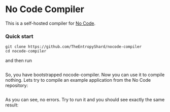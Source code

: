 # No Code Compiler

This is a self-hosted compiler for [No Code](https://github.com/kelseyhightower/nocode).

### Quick start
```shell
git clone https://github.com/TheEntropyShard/nocode-compiler
cd nocode-compiler
```
and then run
```

```
So, you have bootstrapped nocode-compiler. Now you can use it to compile nothing. Lets try to compile an example application from the No Code repository:
```

```
As you can see, no errors. Try to run it and you should see exactly the same result:
```

```